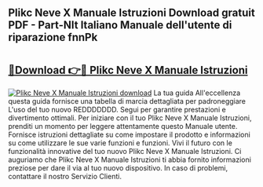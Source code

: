 ## Plikc Neve X Manuale Istruzioni Download gratuit PDF - Part-NIt Italiano Manuale dell'utente di riparazione fnnPk

# <h2><a href="http://dfh33lp.blite.top/?on=Plikc+Neve+X+Manuale+Istruzioni">🔗Download 👉🔴 Plikc Neve X Manuale Istruzioni</a></h2>

[![Plikc Neve X Manuale Istruzioni download](https://i.imgur.com/lujVjoI.png)](http://dfh33lp.blite.top/?on=Plikc+Neve+X+Manuale+Istruzioni)
La tua guida All'eccellenza questa guida fornisce una tabella di marcia dettagliata per padroneggiare L'uso del tuo nuovo REDDDDDDD. Segui per garantire prestazioni e divertimento ottimali. Per iniziare con il tuo Plikc Neve X Manuale Istruzioni, prenditi un momento per leggere attentamente questo Manuale utente. Fornisce istruzioni dettagliate su come impostare il prodotto e informazioni su come utilizzare le sue varie funzioni e funzioni. Vivi il futuro con le funzionalità innovative del tuo nuovo Plikc Neve X Manuale Istruzioni. Ci auguriamo che Plikc Neve X Manuale Istruzioni ti abbia fornito informazioni preziose per dare il via al tuo nuovo dispositivo. In caso di problemi, contattare il nostro Servizio Clienti.
